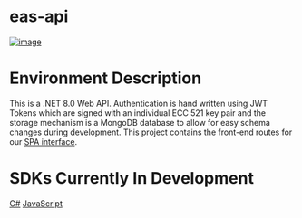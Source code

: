 # eas-api

[![image](https://img.shields.io/badge/Discord-5865F2?style=for-the-badge&logo=discord&logoColor=white)](https://discord.gg/7bXXCQj45q)

# Environment Description
This is a .NET 8.0 Web API. Authentication is hand written using JWT Tokens which are signed with an individual ECC 521 key pair and the storage mechanism is a MongoDB database to allow for easy schema changes during development. This project contains the front-end routes for our [SPA interface](https://github.com/Encryption-API-Services/AngularSPA).

# SDKs Currently In Development
[C#](https://github.com/Cryptographic-API-Services/cas-dotnet-sdk)
[JavaScript](https://github.com/Cryptographic-API-Services/cas-typescript-sdk)
